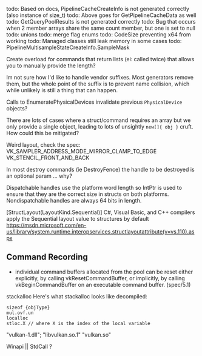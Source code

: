 todo: Based on docs, PipelineCacheCreateInfo is not generated correctly (also instance of size_t)
todo: Above goes for GetPipelineCacheData as well
todo: GetQueryPoolResults is not generated correctly
todo: Bug that occurs when 2 member arrays share the same count member, but one is set to null
todo: unions
todo: merge flag enums
todo: CodeSize preventing x64 from working
todo: Managed classes still leak memory in some cases
todo: PipelineMultisampleStateCreateInfo.SampleMask

Create overload for commands that return lists (ei: called twice) that allows you to manually provide the length?

Im not sure how I'd like to handle vendor suffixes. Most generators remove them, but the whole point of the suffix is to prevent name collision, which while unlikely is still a thing that can happen.

Calls to EnumeratePhysicalDevices invalidate previous `PhysicalDevice` objects?

There are lots of cases where a struct/command requires an array but we only provide a single object, leading to lots of unsightly `new[]{ obj }` cruft. How could this be mitigated?

Weird layout, check the spec:
VK_SAMPLER_ADDRESS_MODE_MIRROR_CLAMP_TO_EDGE
VK_STENCIL_FRONT_AND_BACK

In most destroy commands (ie DestroyFence) the handle to be destroyed is an optional param ... why?

Dispatchable handles use the platform word length so IntPtr is used to ensure that they are the correct size in structs on both platforms. Nondispatchable handles are always 64 bits in length. 

[StructLayout(LayoutKind.Sequential)]
C#, Visual Basic, and C++ compilers apply the Sequential layout value to structures by default
https://msdn.microsoft.com/en-us/library/system.runtime.interopservices.structlayoutattribute(v=vs.110).aspx

Command Recording
---

- individual command buffers allocated from the pool can be reset either explicitly, by calling vkResetCommandBuffer, or implicitly, by calling vkBeginCommandBuffer on an executable command buffer. (spec/5.1)

stackalloc
Here's what stackalloc looks like decompiled:

```
sizeof {objType}
mul.ovf.un
localloc
stloc.X // where X is the index of the local variable
```


"vulkan-1.dll";
"libvulkan.so.1"
"vulkan.so"

Winapi || StdCall ?